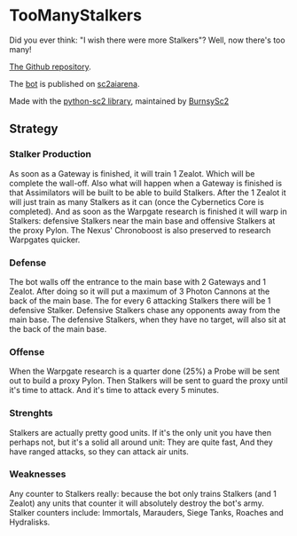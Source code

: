 # TooManyStalkers
Did you ever think: "I wish there were more Stalkers"? Well, now there's too many!

[The Github repository](https://github.com/ProfessorQu/TooManyStalkers).

The [bot](https://sc2ai.net/bots/294/) is published on [sc2aiarena](https://sc2ai.net).

Made with the [python-sc2 library](https://github.com/BurnySc2/python-sc2), maintained by [BurnsySc2](https://github.com/BurnySc2/)

## Strategy
### Stalker Production
As soon as a Gateway is finished, it will train 1 Zealot. Which will be complete the wall-off.
Also what will happen when a Gateway is finished is that Assimilators will be built to be able to build Stalkers.
After the 1 Zealot it will just train as many Stalkers as it can (once the Cybernetics Core is completed).
And as soon as the Warpgate research is finished it will warp in Stalkers: defensive Stalkers near the main base and offensive Stalkers at the proxy Pylon.
The Nexus' Chronoboost is also preserved to research Warpgates quicker.

### Defense
The bot walls off the entrance to the main base with 2 Gateways and 1 Zealot.
After doing so it will put a maximum of 3 Photon Cannons at the back of the main base.
The for every 6 attacking Stalkers there will be 1 defensive Stalker. Defensive Stalkers chase any opponents away from the main base.
The defensive Stalkers, when they have no target, will also sit at the back of the main base.

### Offense
When the Warpgate research is a quarter done (25%) a Probe will be sent out to build a proxy Pylon.
Then Stalkers will be sent to guard the proxy until it's time to attack.
And it's time to attack every 5 minutes.

### Strenghts
Stalkers are actually pretty good units. If it's the only unit you have then perhaps not, but it's a solid all around unit:
They are quite fast,
And they have ranged attacks, so they can attack air units.

### Weaknesses
Any counter to Stalkers really: because the bot only trains Stalkers (and 1 Zealot) any units that counter it will absolutely destroy the bot's army.
Stalker counters include: Immortals, Marauders, Siege Tanks, Roaches and Hydralisks.
